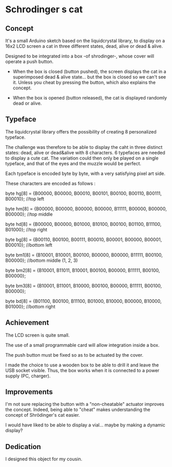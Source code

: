 # Schrodinger s cat



## Concept

It's a small Arduino sketch based on the liquidcrystal library, to display on a 16x2 LCD screen a cat in three different states, dead, alive or dead & alive. 

Designed to be integrated into a box -of shrodinger-, whose cover will operate a push button. 

- When the box is closed (button pushed), the screen displays the cat in a superimposed dead & alive state... but the box is closed so we can't see it. Unless you cheat by pressing the button, which also explains the concept. 

- When the box is opened (button released), the cat is displayed randomly dead or alive.

## Typeface

The liquidcrystal library offers the possibility of creating 8 personalized typeface. 

The challenge was therefore to be able to display the caht in three distinct states: dead, alive or dead&alive with 8 characters. 6 typefaces are needed to display a cute cat. The variation could then only be played on a single typeface, and that of the eyes and the muzzle would be perfect. 

Each typeface is encoded byte by byte, with a very satisfying pixel art side.

These characters are encoded as follows :

byte hg[8] = {B00000, B00000, B00010, B00101, B00100, B00110, B00111, B00010}; //top left

byte hm[8] = {B00000, B00000, B00000, B00000, B11111, B00000, B00000, B00000}; //top middle

byte hd[8] = {B00000, B00000, B01000, B10100, B00100, B01100, B11100, B01000}; //top right

byte bg[8] = {B00110, B00100, B00111, B00010, B00001, B00000, B00001, B00010}; //bottom left

byte bm1[8] = {B10001, B10001, B00100, B00000, B00000, B11111, B00100, B00000}; //bottom middle (1, 2, 3)

byte bm2[8] = {B10001, B11011, B10001, B00100, B00000, B11111, B00100, B00000};

byte bm3[8] = {B10001, B11001, B10000, B00100, B00000, B11111, B00100, B00000};

byte bd[8] = {B01100, B00100, B11100, B01000, B10000, B00000, B10000, B01000}; //bottom right


## Achievement

The LCD screen is quite small. 

The use of a small programmable card will allow integration inside a box. 

The push button must be fixed so as to be actuated by the cover. 

I made the choice to use a wooden box to be able to drill it and leave the USB socket visible. Thus, the box works when it is connected to a power supply (PC, charger).

## Improvements

I'm not sure replacing the button with a "non-cheatable" actuator improves the concept. Indeed, being able to "cheat" makes understanding the concept of Shrödinger's cat easier. 

I would have liked to be able to display a vial... maybe by making a dynamic display?

## Dedication

I designed this object for my cousin.
